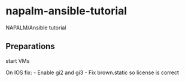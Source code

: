 # napalm-ansible-tutorial
NAPALM/Ansible tutorial

## Preparations

start VMs

On IOS fix:
	- Enable gi2 and gi3
	- Fix brown.static so license is correct
